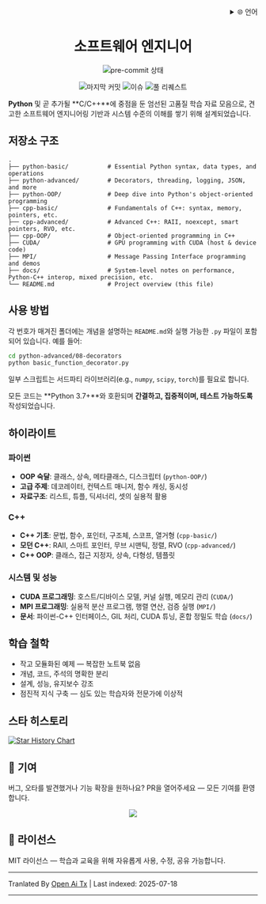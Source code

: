 <div align="right">
  <details>
    <summary >🌐 언어</summary>
    <div>
      <div align="center">
        <a href="https://openaitx.github.io/view.html?user=mrshaw01&project=software-engineer&lang=en">English</a>
        | <a href="https://openaitx.github.io/view.html?user=mrshaw01&project=software-engineer&lang=zh-CN">简体中文</a>
        | <a href="https://openaitx.github.io/view.html?user=mrshaw01&project=software-engineer&lang=zh-TW">繁體中文</a>
        | <a href="https://openaitx.github.io/view.html?user=mrshaw01&project=software-engineer&lang=ja">日本語</a>
        | <a href="https://openaitx.github.io/view.html?user=mrshaw01&project=software-engineer&lang=ko">한국어</a>
        | <a href="https://openaitx.github.io/view.html?user=mrshaw01&project=software-engineer&lang=hi">हिन्दी</a>
        | <a href="https://openaitx.github.io/view.html?user=mrshaw01&project=software-engineer&lang=th">ไทย</a>
        | <a href="https://openaitx.github.io/view.html?user=mrshaw01&project=software-engineer&lang=fr">Français</a>
        | <a href="https://openaitx.github.io/view.html?user=mrshaw01&project=software-engineer&lang=de">Deutsch</a>
        | <a href="https://openaitx.github.io/view.html?user=mrshaw01&project=software-engineer&lang=es">Español</a>
        | <a href="https://openaitx.github.io/view.html?user=mrshaw01&project=software-engineer&lang=it">Itapano</a>
        | <a href="https://openaitx.github.io/view.html?user=mrshaw01&project=software-engineer&lang=ru">Русский</a>
        | <a href="https://openaitx.github.io/view.html?user=mrshaw01&project=software-engineer&lang=pt">Português</a>
        | <a href="https://openaitx.github.io/view.html?user=mrshaw01&project=software-engineer&lang=nl">Nederlands</a>
        | <a href="https://openaitx.github.io/view.html?user=mrshaw01&project=software-engineer&lang=pl">Polski</a>
        | <a href="https://openaitx.github.io/view.html?user=mrshaw01&project=software-engineer&lang=ar">العربية</a>
        | <a href="https://openaitx.github.io/view.html?user=mrshaw01&project=software-engineer&lang=fa">فارسی</a>
        | <a href="https://openaitx.github.io/view.html?user=mrshaw01&project=software-engineer&lang=tr">Türkçe</a>
        | <a href="https://openaitx.github.io/view.html?user=mrshaw01&project=software-engineer&lang=vi">Tiếng Việt</a>
        | <a href="https://openaitx.github.io/view.html?user=mrshaw01&project=software-engineer&lang=id">Bahasa Indonesia</a>
      </div>
    </div>
  </details>
</div>

<div align="center">
  <h1>소프트웨어 엔지니어</h1>
  <p>
    <img src="https://img.shields.io/github/actions/workflow/status/mrshaw01/software-engineer/pre-commit.yml?branch=main&label=pre-commit&logo=pre-commit&logoColor=white" alt="pre-commit 상태">
  </p>

  <p>
    <img src="https://img.shields.io/github/last-commit/mrshaw01/software-engineer" alt="마지막 커밋">
    <img src="https://img.shields.io/github/issues/mrshaw01/software-engineer" alt="이슈">
    <img src="https://img.shields.io/github/issues-pr/mrshaw01/software-engineer" alt="풀 리퀘스트">
  </p>
</div>

**Python** 및 곧 추가될 **C/C++**에 중점을 둔 엄선된 고품질 학습 자료 모음으로, 견고한 소프트웨어 엔지니어링 기반과 시스템 수준의 이해를 쌓기 위해 설계되었습니다.

## 저장소 구조

```text
.
├── python-basic/           # Essential Python syntax, data types, and operations
├── python-advanced/        # Decorators, threading, logging, JSON, and more
├── python-OOP/             # Deep dive into Python's object-oriented programming
├── cpp-basic/              # Fundamentals of C++: syntax, memory, pointers, etc.
├── cpp-advanced/           # Advanced C++: RAII, noexcept, smart pointers, RVO, etc.
├── cpp-OOP/                # Object-oriented programming in C++
├── CUDA/                   # GPU programming with CUDA (host & device code)
├── MPI/                    # Message Passing Interface programming and demos
├── docs/                   # System-level notes on performance, Python-C++ interop, mixed precision, etc.
└── README.md               # Project overview (this file)
```
## 사용 방법

각 번호가 매겨진 폴더에는 개념을 설명하는 `README.md`와 실행 가능한 `.py` 파일이 포함되어 있습니다. 예를 들어:


```bash
cd python-advanced/08-decorators
python basic_function_decorator.py
```
일부 스크립트는 서드파티 라이브러리(e.g., `numpy`, `scipy`, `torch`)를 필요로 합니다.

모든 코드는 **Python 3.7+**와 호환되며 **간결하고, 집중적이며, 테스트 가능하도록** 작성되었습니다.

## 하이라이트

### 파이썬

- **OOP 숙달**: 클래스, 상속, 메타클래스, 디스크립터 (`python-OOP/`)
- **고급 주제**: 데코레이터, 컨텍스트 매니저, 함수 캐싱, 동시성
- **자료구조**: 리스트, 튜플, 딕셔너리, 셋의 실용적 활용

### C++

- **C++ 기초**: 문법, 함수, 포인터, 구조체, 스코프, 열거형 (`cpp-basic/`)
- **모던 C++**: RAII, 스마트 포인터, 무브 시맨틱, 정렬, RVO (`cpp-advanced/`)
- **C++ OOP**: 클래스, 접근 지정자, 상속, 다형성, 템플릿

### 시스템 및 성능

- **CUDA 프로그래밍**: 호스트/디바이스 모델, 커널 실행, 메모리 관리 (`CUDA/`)
- **MPI 프로그래밍**: 실용적 분산 프로그램, 행렬 연산, 검증 실행 (`MPI/`)
- **문서**: 파이썬-C++ 인터페이스, GIL 처리, CUDA 튜닝, 혼합 정밀도 학습 (`docs/`)

## 학습 철학

- 작고 모듈화된 예제 — 복잡한 노트북 없음
- 개념, 코드, 주석의 명확한 분리
- 설계, 성능, 유지보수 강조
- 점진적 지식 구축 — 심도 있는 학습자와 전문가에 이상적

## 스타 히스토리

<a href="https://www.star-history.com/#mrshaw01/software-engineer&Date">
 <picture>
   <source media="(prefers-color-scheme: dark)" srcset="https://api.star-history.com/svg?repos=mrshaw01/software-engineer&type=Date&theme=dark" />
   <source media="(prefers-color-scheme: light)" srcset="https://api.star-history.com/svg?repos=mrshaw01/software-engineer&type=Date" />
   <img alt="Star History Chart" src="https://api.star-history.com/svg?repos=mrshaw01/software-engineer&type=Date" />
 </picture>
</a>

## 🤝 기여

버그, 오타를 발견했거나 기능 확장을 원하나요? PR을 열어주세요 — 모든 기여를 환영합니다.

<p align="center">
  <a href="https://github.com/mrshaw01/software-engineer/graphs/contributors">
    <img src="https://contrib.rocks/image?repo=mrshaw01/software-engineer" />
  </a>
</p>

## 📄 라이선스

MIT 라이선스 — 학습과 교육을 위해 자유롭게 사용, 수정, 공유 가능합니다.



---

Tranlated By [Open Ai Tx](https://github.com/OpenAiTx/OpenAiTx) | Last indexed: 2025-07-18

---